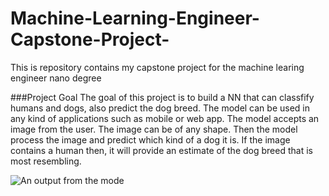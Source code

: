# Machine-Learning-Engineer-Capstone-Project-
This is repository contains my capstone project for the machine learing engineer nano degree 

###Project Goal
The goal of this project is to build a NN that can classfify humans and dogs, also predict the dog breed. The model can be used in any kind of applications such as mobile or web app. The model accepts an image from the user. The image can be of any shape. Then the model process the image and predict which kind of a dog it is. If the image contains a human then, it will provide an estimate of the dog breed that is most resembling.


![An output from the mode](https://raw.githubusercontent.com/Randheerrrk/Machine-Learning-Engineer-Capstone-Project-Dog-Breed-Classifier/master/Screenshot%20from%202020-05-10%2013-29-06.png)
